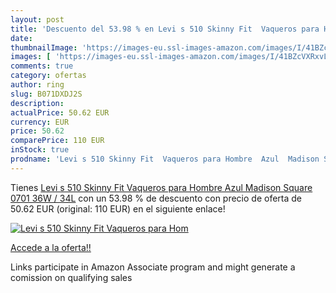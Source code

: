 ```yaml
---
layout: post
title: 'Descuento del 53.98 % en Levi s 510 Skinny Fit  Vaqueros para Hom'
date: 
thumbnailImage: 'https://images-eu.ssl-images-amazon.com/images/I/41BZcVXRxvL._SL200_.jpg'
images: [ 'https://images-eu.ssl-images-amazon.com/images/I/41BZcVXRxvL._SL200_.jpg' ]
comments: true
category: ofertas
author: ring
slug: B071DXDJ2S
description:
actualPrice: 50.62 EUR
currency: EUR
price: 50.62
comparePrice: 110 EUR
inStock: true
prodname: 'Levi s 510 Skinny Fit  Vaqueros para Hombre  Azul  Madison Square 0701   36W / 34L'
---
```


Tienes [Levi s 510 Skinny Fit  Vaqueros para Hombre  Azul  Madison Square 0701   36W / 34L](https://www.amazon.es/dp/B071DXDJ2S/?tag=tolees-21) con un 53.98 % de descuento con precio de oferta de 50.62 EUR (original: 110 EUR) en el siguiente enlace!

[![Levi s 510 Skinny Fit  Vaqueros para Hom](https://images-eu.ssl-images-amazon.com/images/I/41BZcVXRxvL._SL200_.jpg)](https://www.amazon.es/dp/B071DXDJ2S/?tag=tolees-21)

[Accede a la oferta!!](https://www.amazon.es/dp/B071DXDJ2S/?tag=tolees-21)

Links participate in Amazon Associate program and might generate a comission on qualifying sales


